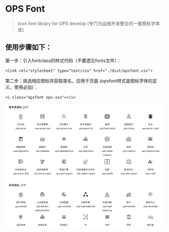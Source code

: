 OPS Font
===================

> Icon font library for OPS develop (专门为运维开发整合的一套图标字体库)

## 使用步骤如下：

第一步：引入fontclass的样式代码（不要遗忘fonts文件）：
```
<link rel="stylesheet" type="text/css" href="./dist/opsfont.css">
```
第二步：挑选相应图标并获取类名，应用于页面 (opsfont样式是图标字体的定义，使用必加)：
```
<i class="opsfont ops-xxx"></i>
```
<img src="https://raw.githubusercontent.com/guansoul/OPS-Font/master/example/opsfont.png">

<!-- ## NPM support
```
npm install opsfont
``` -->

